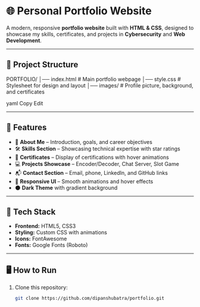 # 🌐 Personal Portfolio Website

A modern, responsive **portfolio website** built with **HTML & CSS**, designed to showcase my skills, certificates, and projects in **Cybersecurity** and **Web Development**.

---

## 📂 Project Structure

PORTFOLIO/
│── index.html # Main portfolio webpage
│── style.css # Stylesheet for design and layout
│── images/ # Profile picture, background, and certificates

yaml
Copy
Edit

---

## 🚀 Features

- 📖 **About Me** – Introduction, goals, and career objectives  
- 🛠 **Skills Section** – Showcasing technical expertise with star ratings  
- 📜 **Certificates** – Display of certifications with hover animations  
- 💻 **Projects Showcase** – Encoder/Decoder, Chat Server, Slot Game  
- 📬 **Contact Section** – Email, phone, LinkedIn, and GitHub links  
- 🎨 **Responsive UI** – Smooth animations and hover effects  
- 🌑 **Dark Theme** with gradient background  

---


## 🔧 Tech Stack

- **Frontend:** HTML5, CSS3  
- **Styling:** Custom CSS with animations  
- **Icons:** FontAwesome  
- **Fonts:** Google Fonts (Roboto)  

---

## 🖥️ How to Run

1. Clone this repository:
   ```bash
   git clone https://github.com/dipanshubatra/portfolio.git
